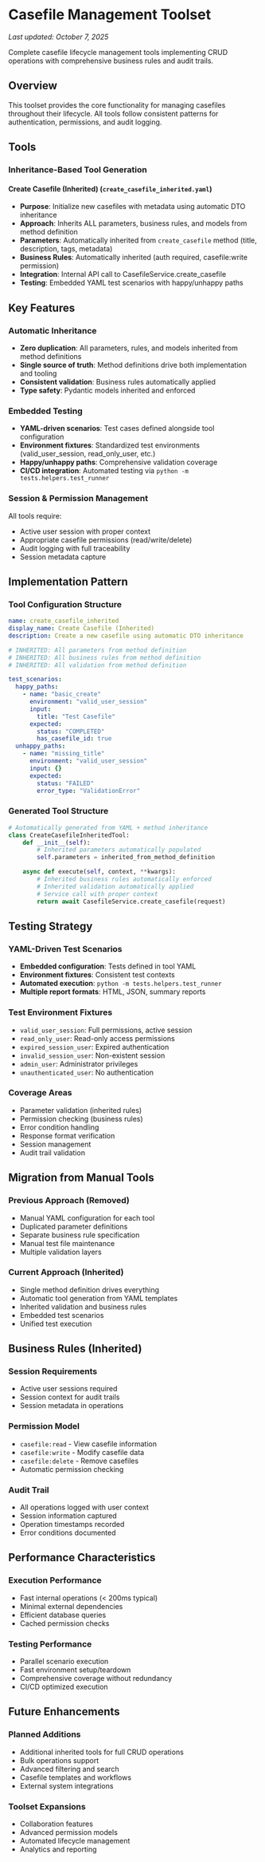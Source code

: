 # Casefile Management Toolset

*Last updated: October 7, 2025*

Complete casefile lifecycle management tools implementing CRUD operations with comprehensive business rules and audit trails.

## Overview

This toolset provides the core functionality for managing casefiles throughout their lifecycle. All tools follow consistent patterns for authentication, permissions, and audit logging.

## Tools

### Inheritance-Based Tool Generation

#### Create Casefile (Inherited) (`create_casefile_inherited.yaml`)
- **Purpose**: Initialize new casefiles with metadata using automatic DTO inheritance
- **Approach**: Inherits ALL parameters, business rules, and models from method definition
- **Parameters**: Automatically inherited from `create_casefile` method (title, description, tags, metadata)
- **Business Rules**: Automatically inherited (auth required, casefile:write permission)
- **Integration**: Internal API call to CasefileService.create_casefile
- **Testing**: Embedded YAML test scenarios with happy/unhappy paths

## Key Features

### Automatic Inheritance
- **Zero duplication**: All parameters, rules, and models inherited from method definitions
- **Single source of truth**: Method definitions drive both implementation and tooling
- **Consistent validation**: Business rules automatically applied
- **Type safety**: Pydantic models inherited and enforced

### Embedded Testing
- **YAML-driven scenarios**: Test cases defined alongside tool configuration
- **Environment fixtures**: Standardized test environments (valid_user_session, read_only_user, etc.)
- **Happy/unhappy paths**: Comprehensive validation coverage
- **CI/CD integration**: Automated testing via `python -m tests.helpers.test_runner`

### Session & Permission Management
All tools require:
- Active user session with proper context
- Appropriate casefile permissions (read/write/delete)
- Audit logging with full traceability
- Session metadata capture

## Implementation Pattern

### Tool Configuration Structure
```yaml
name: create_casefile_inherited
display_name: Create Casefile (Inherited)
description: Create a new casefile using automatic DTO inheritance

# INHERITED: All parameters from method definition
# INHERITED: All business rules from method definition
# INHERITED: All validation from method definition

test_scenarios:
  happy_paths:
    - name: "basic_create"
      environment: "valid_user_session"
      input:
        title: "Test Casefile"
      expected:
        status: "COMPLETED"
        has_casefile_id: true
  unhappy_paths:
    - name: "missing_title"
      environment: "valid_user_session"
      input: {}
      expected:
        status: "FAILED"
        error_type: "ValidationError"
```

### Generated Tool Structure
```python
# Automatically generated from YAML + method inheritance
class CreateCasefileInheritedTool:
    def __init__(self):
        # Inherited parameters automatically populated
        self.parameters = inherited_from_method_definition

    async def execute(self, context, **kwargs):
        # Inherited business rules automatically enforced
        # Inherited validation automatically applied
        # Service call with proper context
        return await CasefileService.create_casefile(request)
```

## Testing Strategy

### YAML-Driven Test Scenarios
- **Embedded configuration**: Tests defined in tool YAML
- **Environment fixtures**: Consistent test contexts
- **Automated execution**: `python -m tests.helpers.test_runner`
- **Multiple report formats**: HTML, JSON, summary reports

### Test Environment Fixtures
- `valid_user_session`: Full permissions, active session
- `read_only_user`: Read-only access permissions
- `expired_session_user`: Expired authentication
- `invalid_session_user`: Non-existent session
- `admin_user`: Administrator privileges
- `unauthenticated_user`: No authentication

### Coverage Areas
- Parameter validation (inherited rules)
- Permission checking (business rules)
- Error condition handling
- Response format verification
- Session management
- Audit trail validation

## Migration from Manual Tools

### Previous Approach (Removed)
- Manual YAML configuration for each tool
- Duplicated parameter definitions
- Separate business rule specification
- Manual test file maintenance
- Multiple validation layers

### Current Approach (Inherited)
- Single method definition drives everything
- Automatic tool generation from YAML templates
- Inherited validation and business rules
- Embedded test scenarios
- Unified test execution

## Business Rules (Inherited)

### Session Requirements
- Active user sessions required
- Session context for audit trails
- Session metadata in operations

### Permission Model
- `casefile:read` - View casefile information
- `casefile:write` - Modify casefile data
- `casefile:delete` - Remove casefiles
- Automatic permission checking

### Audit Trail
- All operations logged with user context
- Session information captured
- Operation timestamps recorded
- Error conditions documented

## Performance Characteristics

### Execution Performance
- Fast internal operations (< 200ms typical)
- Minimal external dependencies
- Efficient database queries
- Cached permission checks

### Testing Performance
- Parallel scenario execution
- Fast environment setup/teardown
- Comprehensive coverage without redundancy
- CI/CD optimized execution

## Future Enhancements

### Planned Additions
- Additional inherited tools for full CRUD operations
- Bulk operations support
- Advanced filtering and search
- Casefile templates and workflows
- External system integrations

### Toolset Expansions
- Collaboration features
- Advanced permission models
- Automated lifecycle management
- Analytics and reporting